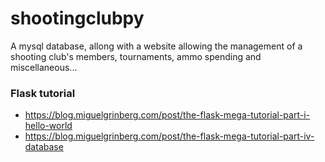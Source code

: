 # shootingclubpy
A mysql database, allong with a website allowing the management of a shooting club's members, tournaments, ammo spending and miscellaneous...


### Flask tutorial
* https://blog.miguelgrinberg.com/post/the-flask-mega-tutorial-part-i-hello-world
* https://blog.miguelgrinberg.com/post/the-flask-mega-tutorial-part-iv-database